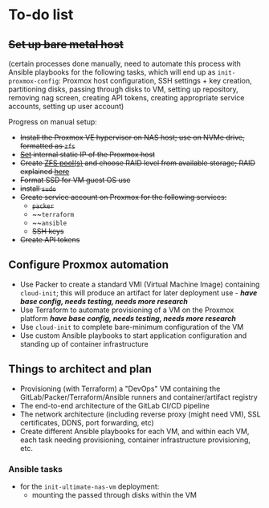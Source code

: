 # To-do list

## ~~Set up bare metal host~~ 

(certain processes done manually, need to automate this process with Ansible playbooks for the following tasks, which will end up as `init-proxmox-config`: Proxmox host configuration, SSH settings + key creation, partitioning disks, passing through disks to VM, setting up repository, removing nag screen, creating API tokens, creating appropriate service accounts, setting up user account)

Progress on manual setup:
- ~~Install the Proxmox VE hypervisor on NAS host; use on NVMe drive, formatted as `zfs`~~
- ~~[Set](https://www.servethehome.com/how-to-change-primary-proxmox-ve-ip-address/) internal static IP of the Proxmox host~~
- ~~Create [ZFS pool(s)](https://www.45drives.com/community/articles/RAID-and-RAIDZ/) and choose RAID level from available storage; RAID explained [here](https://eshop.macsales.com/blog/56056-a-beginners-guide-to-understanding-raid/)~~
- ~~Format SSD for VM guest OS use~~
- ~~install `sudo`~~
- ~~Create service account on Proxmox for the following services:~~
  -  ~~`packer`~~
  -  ~~`terraform`
  -  ~~`ansible`
  -  ~~SSH keys~~
- ~~Create API tokens~~

## Configure Proxmox automation

- Use Packer to create a standard VMI (Virtual Machine Image) containing `cloud-init`; this will produce an artifact for later deployment use - ***have base config, needs testing, needs more research***
- Use Terraform to automate provisioning of a VM on the Proxmox platform ***have base config, needs testing, needs more research***
- Use `cloud-init` to complete bare-minimum configuration of the VM
- Use custom Ansible playbooks to start application configuration and standing up of container infrastructure

## Things to architect and plan

- Provisioning (with Terraform) a "DevOps" VM containing the GitLab/Packer/Terraform/Ansible runners and container/artifact registry
- The end-to-end architecture of the GitLab CI/CD pipeline
- The network architecture (including reverse proxy (might need VM), SSL certificates, DDNS, port forwarding, etc)
- Create different Ansible playbooks for each VM, and within each VM, each task needing provisioning, container infrastructure provisioning, etc.

### Ansible tasks

- for the `init-ultimate-nas-vm` deployment:
  - mounting the passed through disks within the VM
  